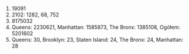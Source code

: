 1. 19091
2. 2102: 1282, 68, 752
3. 8175032
4. Queens: 2230621, Manhattan: 1585873, The Bronx: 1385108, Ogółem: 5201602
5. Queens: 30, Brooklyn: 23, Staten Island: 24, The Bronx: 24, Manhattan: 28
